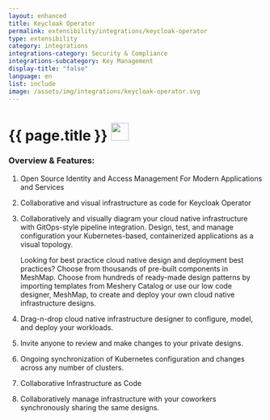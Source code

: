 ```yaml
---
layout: enhanced
title: Keycloak Operator
permalink: extensibility/integrations/keycloak-operator
type: extensibility
category: integrations
integrations-category: Security & Compliance
integrations-subcategory: Key Management
display-title: "false"
language: en
list: include
image: /assets/img/integrations/keycloak-operator.svg
---
```


<h1>{{ page.title }} <img src="{{ page.image }}" style="width: 35px; height: 35px;" /></h1>


<!-- This needs replaced with the Category property, not the sub-category.
 #### About: Open Source Identity and Access Management For Modern Applications and Services -->

### Overview & Features:

1. Open Source Identity and Access Management For Modern Applications and Services

2. Collaborative and visual infrastructure as code for Keycloak Operator

4. 
    Collaboratively and visually diagram your cloud native infrastructure with GitOps-style pipeline integration. Design, test, and manage configuration your Kubernetes-based, containerized applications as a visual topology.



    Looking for best practice cloud native design and deployment best practices? Choose from thousands of pre-built components in MeshMap. Choose from hundreds of ready-made design patterns by importing templates from Meshery Catalog or use our low code designer, MeshMap, to create and deploy your own cloud native infrastructure designs.



5. Drag-n-drop cloud native infrastructure designer to configure, model, and deploy your workloads.

6. Invite anyone to review and make changes to your private designs.

7. Ongoing synchronization of Kubernetes configuration and changes across any number of clusters.

8. Collaborative Infrastructure as Code

9. Collaboratively manage infrastructure with your coworkers synchronously sharing the same designs.

